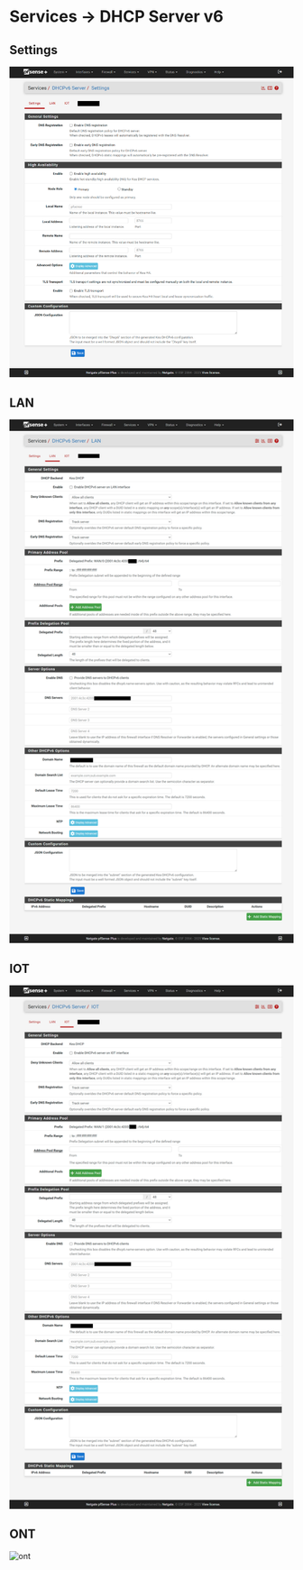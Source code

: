 # Services -> DHCP Server v6

## Settings
![settings](/assets/images/services_dhcpv6_settings.png)

## LAN
![iot](/assets/images/services_dhcpv6_if=lan.png)

## IOT
![ont](/assets/images/services_dhcpv6_if=opt1.png)

## ONT
![ont](/assets/images/services_dhcpv6_if=opt2.png)